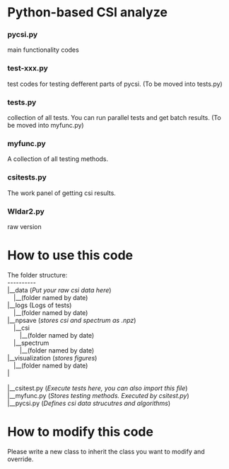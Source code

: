 # Python-based CSI analyze

### pycsi.py
main functionality codes

### test-xxx.py
test codes for testing defferent parts of pycsi. (To be moved into tests.py)

### tests.py
collection of all tests. You can run parallel tests and get batch results. (To be moved into myfunc.py)

### myfunc.py
A collection of all testing methods.

### csitests.py
The work panel of getting csi results.

### WIdar2.py
raw version

# How to use this code
The folder structure:<br>
----------<br>
|\_\_data (_Put your raw csi data here_)<br>
&ensp;&ensp;|\_\_(folder named by date)<br>
|\_\_logs (Logs of tests)<br>
&ensp;&ensp;|\_\_(folder named by date)<br>
|\_\_npsave (_stores csi and spectrum as .npz_)<br>
&ensp;&ensp;|\_\_csi<br>
&ensp;&ensp;&ensp;&ensp;|\_\_(folder named by date)<br>
&ensp;&ensp;|\_\_spectrum<br>
&ensp;&ensp;&ensp;&ensp;|\_\_(folder named by date)<br>
|\_\_visualization (_stores figures_)<br>
&ensp;&ensp;|\_\_(folder named by date)<br>
|<br>    
|\_\_csitest.py (_Execute tests here, you can also import this file_)<br>
|\_\_myfunc.py (_Stores testing methods. Executed by csitest.py_)<br>
|\_\_pycsi.py (_Defines csi data strucutres and algorithms_)<br>

# How to modify this code
Please write a new class to inherit the class you want to modify and override.<br>
